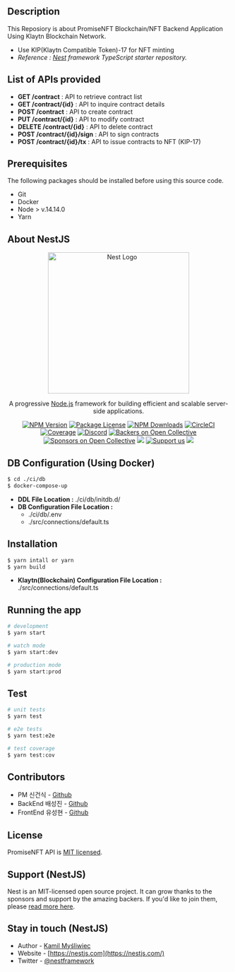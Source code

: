 ## Description

This Reposiory is about PromiseNFT Blockchain/NFT Backend Application Using Klaytn Blockchain Network.  
  - Use KIP(Klaytn Compatible Token)-17 for NFT minting
  - *Reference : [Nest](https://github.com/nestjs/nest) framework TypeScript starter repository.*


## List of APIs provided  

  - **GET /contract** : API to retrieve contract list  
  - **GET /contract/{id}** : API to inquire contract details   
  - **POST /contract** : API to create contract  
  - **PUT /contract/{id}** : API to modify contract  
  - **DELETE /contract/{id}** : API to delete contract  
  - **POST /contract/{id}/sign** : API to sign contracts  
  - **POST /contract/{id}/tx** : API to issue contracts to NFT (KIP-17)  

## Prerequisites

The following packages should be installed before using this source code.
  - Git
  - Docker
  - Node > v.14.14.0
  - Yarn

## About NestJS

<p align="center">
  <a href="http://nestjs.com/" target="blank"><img src="https://nestjs.com/img/logo_text.svg" width="320" alt="Nest Logo" /></a>
</p>

[circleci-image]: https://img.shields.io/circleci/build/github/nestjs/nest/master?token=abc123def456
[circleci-url]: https://circleci.com/gh/nestjs/nest

  <p align="center">A progressive <a href="http://nodejs.org" target="_blank">Node.js</a> framework for building efficient and scalable server-side applications.</p>
    <p align="center">
<a href="https://www.npmjs.com/~nestjscore" target="_blank"><img src="https://img.shields.io/npm/v/@nestjs/core.svg" alt="NPM Version" /></a>
<a href="https://www.npmjs.com/~nestjscore" target="_blank"><img src="https://img.shields.io/npm/l/@nestjs/core.svg" alt="Package License" /></a>
<a href="https://www.npmjs.com/~nestjscore" target="_blank"><img src="https://img.shields.io/npm/dm/@nestjs/common.svg" alt="NPM Downloads" /></a>
<a href="https://circleci.com/gh/nestjs/nest" target="_blank"><img src="https://img.shields.io/circleci/build/github/nestjs/nest/master" alt="CircleCI" /></a>
<a href="https://coveralls.io/github/nestjs/nest?branch=master" target="_blank"><img src="https://coveralls.io/repos/github/nestjs/nest/badge.svg?branch=master#9" alt="Coverage" /></a>
<a href="https://discord.gg/G7Qnnhy" target="_blank"><img src="https://img.shields.io/badge/discord-online-brightgreen.svg" alt="Discord"/></a>
<a href="https://opencollective.com/nest#backer" target="_blank"><img src="https://opencollective.com/nest/backers/badge.svg" alt="Backers on Open Collective" /></a>
<a href="https://opencollective.com/nest#sponsor" target="_blank"><img src="https://opencollective.com/nest/sponsors/badge.svg" alt="Sponsors on Open Collective" /></a>
  <a href="https://paypal.me/kamilmysliwiec" target="_blank"><img src="https://img.shields.io/badge/Donate-PayPal-ff3f59.svg"/></a>
    <a href="https://opencollective.com/nest#sponsor"  target="_blank"><img src="https://img.shields.io/badge/Support%20us-Open%20Collective-41B883.svg" alt="Support us"></a>
  <a href="https://twitter.com/nestframework" target="_blank"><img src="https://img.shields.io/twitter/follow/nestframework.svg?style=social&label=Follow"></a>
</p>
  <!--[![Backers on Open Collective](https://opencollective.com/nest/backers/badge.svg)](https://opencollective.com/nest#backer)
  [![Sponsors on Open Collective](https://opencollective.com/nest/sponsors/badge.svg)](https://opencollective.com/nest#sponsor)-->

## DB Configuration (Using Docker)

```bash
$ cd ./ci/db
$ docker-compose-up
```
  - **DDL File Location :** ./ci/db/initdb.d/
  - **DB Configuration File Location :**
    - ./ci/db/.env
    - ./src/connections/default.ts

## Installation

```bash
$ yarn intall or yarn
$ yarn build
```
  - **Klaytn(Blockchain) Configuration File Location :** ./src/connections/default.ts

## Running the app

```bash
# development
$ yarn start

# watch mode
$ yarn start:dev

# production mode
$ yarn start:prod
```

## Test

```bash
# unit tests
$ yarn test

# e2e tests
$ yarn test:e2e

# test coverage
$ yarn test:cov
```

## Contributors 

  - PM 신건식 - [Github](https://github.com/GeonSik-Shin)
  - BackEnd 배성진 - [Github](https://github.com/SharkBSJ)
  - FrontEnd 유성현 - [Github](https://github.com/yusunghyun)

## License

PromiseNFT API is [MIT licensed](LICENSE).

## Support (NestJS)

Nest is an MIT-licensed open source project. It can grow thanks to the sponsors and support by the amazing backers. If you'd like to join them, please [read more here](https://docs.nestjs.com/support).

## Stay in touch (NestJS)

- Author - [Kamil Myśliwiec](https://kamilmysliwiec.com)
- Website - [https://nestjs.com](https://nestjs.com/)
- Twitter - [@nestframework](https://twitter.com/nestframework)